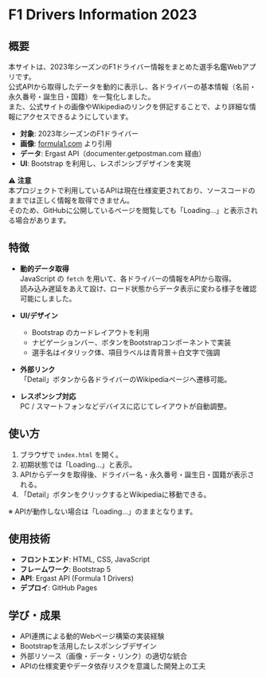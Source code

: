 # F1 Drivers Information 2023

## 概要
本サイトは、2023年シーズンのF1ドライバー情報をまとめた選手名鑑Webアプリです。  
公式APIから取得したデータを動的に表示し、各ドライバーの基本情報（名前・永久番号・誕生日・国籍）を一覧化しました。  
また、公式サイトの画像やWikipediaのリンクを併記することで、より詳細な情報にアクセスできるようにしています。

- **対象**: 2023年シーズンのF1ドライバー
- **画像**: [formula1.com](https://www.formula1.com/) より引用
- **データ**: Ergast API（documenter.getpostman.com 経由）
- **UI**: Bootstrap を利用し、レスポンシブデザインを実現

⚠️ **注意**  
本プロジェクトで利用しているAPIは現在仕様変更されており、ソースコードのままでは正しく情報を取得できません。  
そのため、GitHubに公開しているページを閲覧しても「Loading...」と表示される場合があります。

## 特徴
- **動的データ取得**  
  JavaScript の `fetch` を用いて、各ドライバーの情報をAPIから取得。  
  読み込み遅延をあえて設け、ロード状態からデータ表示に変わる様子を確認可能にしました。

- **UI/デザイン**  
  - Bootstrap のカードレイアウトを利用  
  - ナビゲーションバー、ボタンをBootstrapコンポーネントで実装  
  - 選手名はイタリック体、項目ラベルは青背景＋白文字で強調  

- **外部リンク**  
  「Detail」ボタンから各ドライバーのWikipediaページへ遷移可能。

- **レスポンシブ対応**  
  PC / スマートフォンなどデバイスに応じてレイアウトが自動調整。

## 使い方
1. ブラウザで `index.html` を開く。  
2. 初期状態では「Loading...」と表示。  
3. APIからデータを取得後、ドライバー名・永久番号・誕生日・国籍が表示される。  
4. 「Detail」ボタンをクリックするとWikipediaに移動できる。  

※ APIが動作しない場合は「Loading...」のままとなります。

## 使用技術
- **フロントエンド**: HTML, CSS, JavaScript  
- **フレームワーク**: Bootstrap 5  
- **API**: Ergast API (Formula 1 Drivers)  
- **デプロイ**: GitHub Pages  

## 学び・成果
- API連携による動的Webページ構築の実装経験  
- Bootstrapを活用したレスポンシブデザイン  
- 外部リソース（画像・データ・リンク）の適切な統合  
- APIの仕様変更やデータ依存リスクを意識した開発上の工夫
